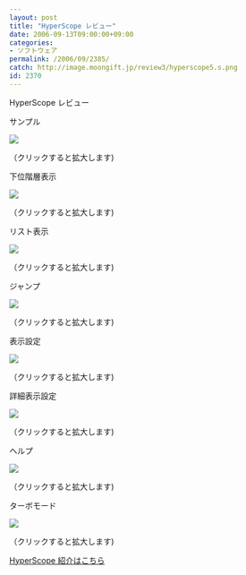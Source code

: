 ```yaml
---
layout: post
title: "HyperScope レビュー"
date: 2006-09-13T09:00:00+09:00
categories:
- ソフトウェア
permalink: /2006/09/2385/
catch: http://image.moongift.jp/review3/hyperscope5.s.png
id: 2370
---
```

HyperScope レビュー  
<!--more-->

サンプル

  

[![](http://image.moongift.jp/review3/hyperscope1.s.png)](http://image.moongift.jp/review3/hyperscope1.png)  
  
（クリックすると拡大します)

  

下位階層表示

  

[![](http://image.moongift.jp/review3/hyperscope2.s.png)](http://image.moongift.jp/review3/hyperscope2.png)  
  
（クリックすると拡大します)

  

リスト表示

  

[![](http://image.moongift.jp/review3/hyperscope3.s.png)](http://image.moongift.jp/review3/hyperscope3.png)  
  
（クリックすると拡大します)

  

ジャンプ

  

[![](http://image.moongift.jp/review3/hyperscope4.s.png)](http://image.moongift.jp/review3/hyperscope4.png)  
  
（クリックすると拡大します)

  

表示設定

  

[![](http://image.moongift.jp/review3/hyperscope5.s.png)](http://image.moongift.jp/review3/hyperscope5.png)  
  
（クリックすると拡大します)

  

詳細表示設定

  

[![](http://image.moongift.jp/review3/hyperscope6.s.png)](http://image.moongift.jp/review3/hyperscope6.png)  
  
（クリックすると拡大します)

  

ヘルプ

  

[![](http://image.moongift.jp/review3/hyperscope7.s.png)](http://image.moongift.jp/review3/hyperscope7.png)  
  
（クリックすると拡大します)

  

ターボモード

  

[![](http://image.moongift.jp/review3/hyperscope8.s.png)](http://image.moongift.jp/review3/hyperscope8.png)  
  
（クリックすると拡大します)

  

[HyperScope 紹介はこちら](http://oss.moongift.jp/intro/i-2384.html)

